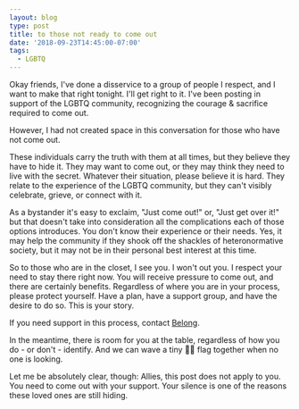 ```yaml
---
layout: blog
type: post
title: to those not ready to come out
date: '2018-09-23T14:45:00-07:00'
tags:
  - LGBTQ
---
```

Okay friends, I've done a disservice to a group of people I respect, and I want to make that right tonight. I'll get right to it. I've been posting in support of the LGBTQ community, recognizing the courage & sacrifice required to come out.

However, I had not created space in this conversation for those who have not come out.

These individuals carry the truth with them at all times, but they believe they have to hide it. They may want to come out, or they may think they need to live with the secret. Whatever their situation, please believe it is hard. They relate to the experience of the LGBTQ community, but they can't visibly celebrate, grieve, or connect with it.

As a bystander it's easy to exclaim, "Just come out!" or, "Just get over it!" but that doesn't take into consideration all the complications each of those options introduces. You don't know their experience or their needs. Yes, it may help the community if they shook off the shackles of heteronormative society, but it may not be in their personal best interest at this time.

So to those who are in the closet, I see you. I won't out you. I respect your need to stay there right now. You will receive pressure to come out, and there are certainly benefits. Regardless of where you are in your process, please protect yourself. Have a plan, have a support group, and have the desire to do so. This is your story.

If you need support in this process, contact [Belong](http://ambercantorna.com/about/about-beyond).

In the meantime, there is room for you at the table, regardless of how you do - or don't - identify. And we can wave a tiny 🏳️‍🌈 flag together when no one is looking.

Let me be absolutely clear, though: Allies, this post does not apply to you. You need to come out with your support. Your silence is one of the reasons these loved ones are still hiding.
